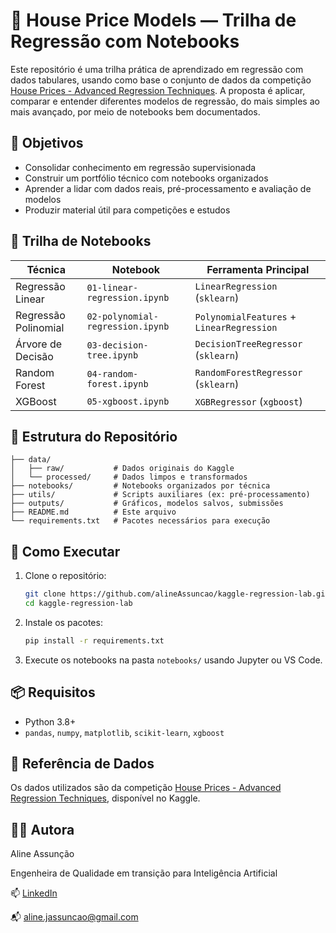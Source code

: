 # 🏡 House Price Models — Trilha de Regressão com Notebooks

Este repositório é uma trilha prática de aprendizado em regressão com dados tabulares, usando como base o conjunto de dados da competição [House Prices - Advanced Regression Techniques](https://www.kaggle.com/competitions/house-prices-advanced-regression-techniques/data). A proposta é aplicar, comparar e entender diferentes modelos de regressão, do mais simples ao mais avançado, por meio de notebooks bem documentados.

## 🎯 Objetivos

- Consolidar conhecimento em regressão supervisionada
- Construir um portfólio técnico com notebooks organizados
- Aprender a lidar com dados reais, pré-processamento e avaliação de modelos
- Produzir material útil para competições e estudos

## 🧭 Trilha de Notebooks

| Técnica                     | Notebook                          | Ferramenta Principal                      |
|----------------------------|-----------------------------------|-------------------------------------------|
| Regressão Linear           | `01-linear-regression.ipynb`      | `LinearRegression` (`sklearn`)            |
| Regressão Polinomial       | `02-polynomial-regression.ipynb`  | `PolynomialFeatures` + `LinearRegression` |
| Árvore de Decisão          | `03-decision-tree.ipynb`          | `DecisionTreeRegressor` (`sklearn`)       |
| Random Forest              | `04-random-forest.ipynb`          | `RandomForestRegressor` (`sklearn`)       |
| XGBoost                    | `05-xgboost.ipynb`                | `XGBRegressor` (`xgboost`)                |

## 📁 Estrutura do Repositório

```
├── data/
│   ├── raw/           # Dados originais do Kaggle
│   └── processed/     # Dados limpos e transformados
├── notebooks/         # Notebooks organizados por técnica
├── utils/             # Scripts auxiliares (ex: pré-processamento)
├── outputs/           # Gráficos, modelos salvos, submissões
├── README.md          # Este arquivo
└── requirements.txt   # Pacotes necessários para execução
```

## 🚀 Como Executar

1. Clone o repositório:
   ```bash
   git clone https://github.com/alineAssuncao/kaggle-regression-lab.git
   cd kaggle-regression-lab
   ```

2. Instale os pacotes:
   ```bash
   pip install -r requirements.txt
   ```

3. Execute os notebooks na pasta `notebooks/` usando Jupyter ou VS Code.

## 📦 Requisitos

- Python 3.8+
- `pandas`, `numpy`, `matplotlib`, `scikit-learn`, `xgboost`

## 📌 Referência de Dados

Os dados utilizados são da competição [House Prices - Advanced Regression Techniques](https://www.kaggle.com/competitions/house-prices-advanced-regression-techniques/data), disponível no Kaggle.


## 👩‍💻 Autora

Aline Assunção

Engenheira de Qualidade em transição para Inteligência Artificial

📫 [LinkedIn](https://www.linkedin.com/in/alineassuncaoai/)  

📬 aline.jassuncao@gmail.com
